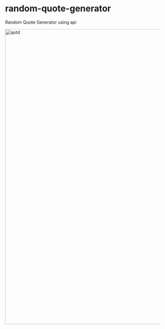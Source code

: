 # random-quote-generator
Random Quote Generator using api

<img width="960" alt="qotd" src="https://user-images.githubusercontent.com/80088403/230869114-d4cecfda-353c-4adc-93c5-45d8a50a89ab.png">
